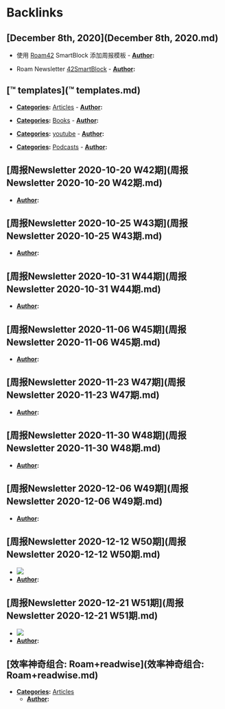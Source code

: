 
# Backlinks
## [December 8th, 2020](December 8th, 2020.md)
- 使用 [Roam42](Roam42.md) SmartBlock 添加周报模板
        - **[Author](Author.md):**

- Roam Newsletter [42SmartBlock](42SmartBlock.md)
            - **[Author](Author.md):**

## [™ templates](™ templates.md)
- **[Categories](Categories.md):** [Articles](Articles.md)
        - **[Author](Author.md):**

- **[Categories](Categories.md):** [Books](Books.md)
        - **[Author](Author.md):**

- **[Categories](Categories.md):** [youtube](youtube.md)
        - **[Author](Author.md):**

- **[Categories](Categories.md):** [Podcasts](Podcasts.md)
        - **[Author](Author.md):**

## [周报Newsletter 2020-10-20 W42期](周报Newsletter 2020-10-20 W42期.md)
- **[Author](Author.md):**

## [周报Newsletter 2020-10-25 W43期](周报Newsletter 2020-10-25 W43期.md)
- **[Author](Author.md):**

## [周报Newsletter 2020-10-31 W44期](周报Newsletter 2020-10-31 W44期.md)
- **[Author](Author.md):**

## [周报Newsletter 2020-11-06 W45期](周报Newsletter 2020-11-06 W45期.md)
- **[Author](Author.md):**

## [周报Newsletter 2020-11-23 W47期](周报Newsletter 2020-11-23 W47期.md)
- **[Author](Author.md):**

## [周报Newsletter 2020-11-30 W48期](周报Newsletter 2020-11-30 W48期.md)
- **[Author](Author.md):**

## [周报Newsletter 2020-12-06 W49期](周报Newsletter 2020-12-06 W49期.md)
- **[Author](Author.md):**

## [周报Newsletter 2020-12-12 W50期](周报Newsletter 2020-12-12 W50期.md)
- ![](../images/Xg1qEJotxw.png?)
- **[Author](Author.md):**

## [周报Newsletter 2020-12-21 W51期](周报Newsletter 2020-12-21 W51期.md)
- ![](../images/b0G-5dj5r7.png?)
- **[Author](Author.md):**

## [效率神奇组合: Roam+readwise](效率神奇组合: Roam+readwise.md)
- **[Categories](Categories.md):** [Articles](Articles.md)
    - **[Author](Author.md):**


